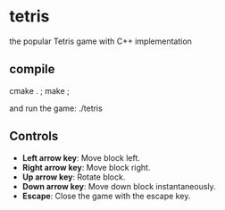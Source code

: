 tetris
======

the popular Tetris game with C++ implementation

## compile
cmake . ; make ;

and run the game: ./tetris

## Controls
* **Left arrow key**: Move block left.
* **Right arrow key**: Move block right.
* **Up arrow key**: Rotate block.
* **Down arrow key**: Move down block instantaneously.
* **Escape**: Close the game with the escape key.
